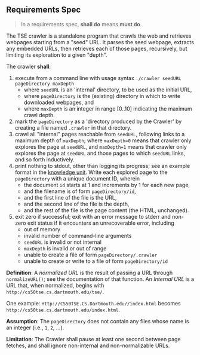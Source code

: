 ## Requirements Spec

> In a requirements spec, **shall do** means **must do**.

The TSE crawler is a standalone program that crawls the web and retrieves webpages starting from a "seed" URL.
It parses the seed webpage, extracts any embedded URLs, then retrieves each of those pages, recursively, but limiting its exploration to a given "depth".

The crawler **shall**:

1. execute from a command line with usage syntax `./crawler seedURL pageDirectory maxDepth`
    * where `seedURL` is an 'internal' directory, to be used as the initial URL,
    * where `pageDirectory` is the (existing) directory in which to write downloaded webpages, and
    * where `maxDepth` is an integer in range [0..10] indicating the maximum crawl depth.
1. mark the `pageDirectory` as a 'directory produced by the Crawler' by creating a file named `.crawler` in that directory.
1. crawl all "internal" pages reachable from `seedURL`, following links to a maximum depth of `maxDepth`; where `maxDepth=0` means that crawler only explores the page at `seedURL`, and `maxDepth=1` means that crawler only explores the page at `seedURL` and those pages to which `seedURL` links, and so forth inductively.
1. print nothing to stdout, other than logging its progress; see an example format in the [knowledge unit](https://github.com/CS50DartmouthSP25/home/blob/main/knowledge/units/crawler.md).
 Write each explored page to the `pageDirectory` with a unique document ID, wherein
   * the document `id` starts at 1 and increments by 1 for each new page,
   * and the filename is of form `pageDirectory/id`,
   * and the first line of the file is the URL,
   * and the second line of the file is the depth,
   * and the rest of the file is the page content (the HTML, unchanged).
1. exit zero if successful; exit with an error message to stderr and non-zero exit status if it encounters an unrecoverable error, including
	* out of memory
	* invalid number of command-line arguments
	* `seedURL` is invalid or not internal
	* `maxDepth` is invalid or out of range
	* unable to create a file of form `pageDirectory/.crawler`
	* unable to create or write to a file of form `pageDirectory/id`


**Definition**:
A *normalized URL* is the result of passing a URL through `normalizeURL()`; see the documentation of that function.
An *Internal URL* is a URL that, when normalized, begins with `http://cs50tse.cs.dartmouth.edu/tse/`.

One example:
`Http://CS50TSE.CS.Dartmouth.edu//index.html`
becomes
`http://cs50tse.cs.dartmouth.edu/index.html`.


**Assumption**:
The `pageDirectory` does not contain any files whose name is an integer (i.e., `1`, `2`, ...).

**Limitation**:
The Crawler shall pause at least one second between page fetches, and shall ignore non-internal and non-normalizable URLs.

